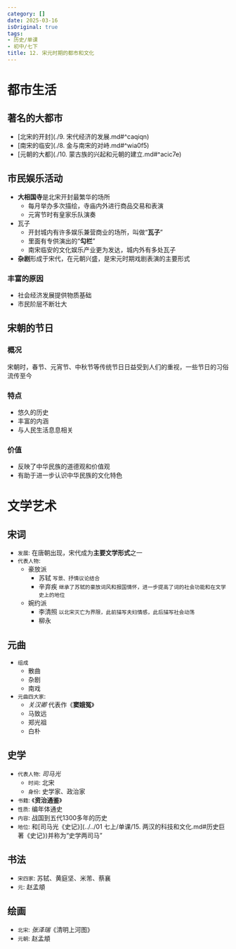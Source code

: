```yaml
---
category: []
date: 2025-03-16
isOriginal: true
tags:
- 历史/单课
- 初中/七下
title: 12. 宋元时期的都市和文化
---
```

# 都市生活
## 著名的大都市
- [北宋的开封](./9. 宋代经济的发展.md#^caqiqn)
- [南宋的临安](./8. 金与南宋的对峙.md#^wia0f5)
- [元朝的大都](./10. 蒙古族的兴起和元朝的建立.md#^acic7e)
## 市民娱乐活动
- **大相国寺**是北宋开封最繁华的场所
    - 每月举办多次描绘，寺庙内外进行商品交易和表演
    - 元宵节时有皇家乐队演奏
- 瓦子
    - 开封城内有许多娱乐兼营商业的场所，叫做“**瓦子**”
    - 里面有专供演出的“**勾栏**”
    - 南宋临安的文化娱乐产业更为发达，城内外有多处瓦子
- **杂剧**形成于宋代，在元朝兴盛，是宋元时期戏剧表演的主要形式
### 丰富的原因
- 社会经济发展提供物质基础
- 市民阶层不断壮大
## 宋朝的节日
### 概况
宋朝时，春节、元宵节、中秋节等传统节日日益受到人们的重视，一些节日的习俗流传至今
### 特点
- 悠久的历史
- 丰富的内涵
- 与人民生活息息相关
### 价值
- 反映了中华民族的道德观和价值观
- 有助于进一步认识中华民族的文化特色
# 文学艺术
## 宋词
- `发展`: 在唐朝出现，宋代成为**主要文学形式**之一
- `代表人物`:
    - 豪放派
        - 苏轼 `写景、抒情议论结合`
        - 辛弃疾 `继承了苏轼的豪放词风和报国情怀，进一步提高了词的社会功能和在文学史上的地位`
    - 婉约派
        - 李清照  `以北宋灭亡为界限，此前描写夫妇情感，此后描写社会动荡`
        - 柳永

## 元曲
- `组成`
    - 散曲
    - 杂剧
    - 南戏
- `元曲四大家`:
    - *关汉卿* 代表作《**窦娥冤**》
    - 马致远
    - 郑光祖
    - 白朴
## 史学
- `代表人物`: *司马光* 
    - `时间`: 北宋
    - `身份`: 史学家、政治家
- `书籍`: 《**资治通鉴**》
- `性质`: 编年体通史
- `内容`: 战国到五代1300多年的历史
- `地位`: 和[司马光《史记》](../../01 七上/单课/15. 两汉的科技和文化.md#历史巨著《史记》)并称为“史学两司马”
## 书法
- `宋四家`: 苏轼、黄庭坚、米芾、蔡襄
- `元`: 赵孟頫
## 绘画
- `北宋`: *张泽瑞*《清明上河图》
- `元朝`: 赵孟頫